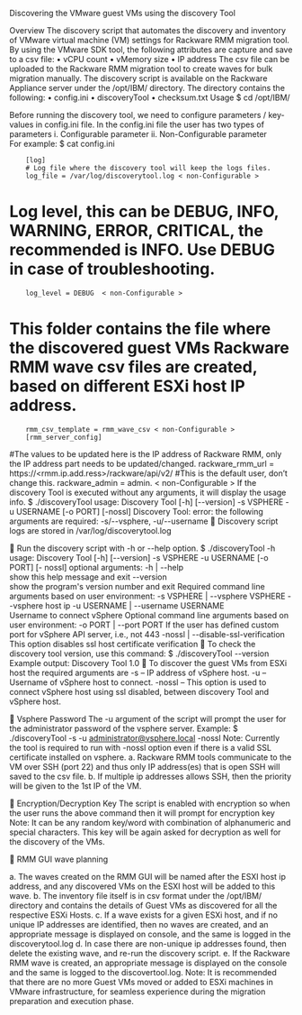 Discovering the VMware guest VMs using the discovery Tool

Overview
The discovery script that automates the discovery and inventory of  VMware virtual machine (VM) settings for Rackware RMM migration tool. By using the VMware SDK tool, the following attributes are capture and save to a csv file:
•	vCPU count
•	vMemory size
•	IP address
The csv file can be uploaded to the Rackware RMM migration tool to create waves for bulk migration manually.
The discovery script is available on the Rackware Appliance server under the /opt/IBM/ directory. The directory contains the following:
•	config.ini
•	discoveryTool
•	checksum.txt
Usage
$  cd /opt/IBM/


Before running the discovery tool,  we need to configure parameters / key-values in config.ini file. 
In the config.ini file the user has two types of parameters 
i.	Configurable parameter
ii.	Non-Configurable parameter        
For example:
$  cat config.ini
 
		[log]
		# Log file where the discovery tool will keep the logs files.
		log_file = /var/log/discoverytool.log < non-Configurable >
# Log level, this can be DEBUG, INFO, WARNING, ERROR, CRITICAL, the  recommended is INFO. Use DEBUG in case of troubleshooting.
		log_level = DEBUG  < non-Configurable >
# This folder contains the file where the discovered guest VMs Rackware RMM  wave csv files are created, based on different ESXi host IP address.
		rmm_csv_template = rmm_wave_csv < non-Configurable >
		[rmm_server_config]
#The values to be updated here is the IP address of Rackware RMM, only the IP address part needs to be updated/changed.
		rackware_rmm_url = https://<rmm.ip.add.ress>/rackware/api/v2/
		#This is the default user, don’t change this.
		rackware_admin = admin. < non-Configurable >
If the discovery Tool is executed without any arguments, it will display the usage info.
$  ./discoveryTool
usage: Discovery Tool [-h] [--version] -s VSPHERE -u USERNAME [-o PORT]   [-nossl]
Discovery Tool: error: the following arguments are required: -s/--vsphere,  -u/--username
	Discovery script logs are stored in /var/log/discoverytool.log

	Run the discovery script with -h or --help option. 
$  ./discoveryTool -h
	usage: Discovery Tool [-h] [--version] -s VSPHERE -u USERNAME [-o PORT] [- nossl]
		optional arguments:
  		-h | --help    
			show this help message and exit
 		 --version     
			show the program's version number and exit
		Required command line arguments based on user environment:
		-s VSPHERE | --vsphere VSPHERE
			--vsphere host ip
		-u USERNAME | --username USERNAME  
			Username to connect vSphere
		Optional command line arguments based on user environment:
  		-o PORT | --port PORT 
			If the user has defined custom port for vSphere API server, i.e., not 443
		-nossl | --disable-ssl-verification
			This option disables ssl host certificate verification
	To check the discovery tool version, use this command:
$  ./discoveryTool --version
Example output: Discovery Tool 1.0
	To discover the guest VMs from ESXi host the required arguments are 
-s – 		IP address of vSphere host. 
-u – 		Username of vSphere host to connect. 
-nossl – 	This option is used to connect vSphere host using ssl disabled, between discovery Tool and vSphere host. 

	Vsphere Password
The -u argument of the script will prompt the user for the administrator password of the  vsphere server.
Example:
$  ./discoveryTool -s  <vsphere server>-u administrator@vsphere.local -nossl
Note: Currently the tool is required to run with -nossl option even if there is a  valid SSL certificate installed on vsphere.
a.	Rackware RMM tools communicate to the VM over SSH (port 22) and thus only IP address(es) that is open SSH will saved to the csv file.
b.	If multiple ip addresses allows SSH, then the priority will be given to the 1st  IP of the VM. 

	Encryption/Decryption Key
The script is enabled with encryption so when the user runs the above command   then it will prompt for encryption key 
Note: It can be any random key/word with combination of alphanumeric and special characters. This key will be again asked for decryption as well for the discovery of the VMs.

	RMM GUI wave planning
 
a.	The waves created on the RMM GUI will be named after the ESXI host ip address, and any discovered VMs on the ESXI host will be added to this wave.
b.	The inventory file itself is in csv format under the /opt/IBM/ directory and contains the details of Guest VMs as discovered for all the respective ESXi Hosts.
c.	If a wave exists for a given ESXi host, and if no unique IP addresses are identified, then no waves are created, and an appropriate message is displayed on console, and the same is logged in the discoverytool.log
d.	In case there are non-unique ip addresses found, then delete the existing wave, and re-run the discovery script.
e.	If the Rackware RMM wave is created, an appropriate message is displayed on the console and the same is logged to the discovertool.log.
Note: It is recommended that there are no more Guest VMs moved or added to ESXi machines in VMware infrastructure, for seamless experience during the migration preparation and execution phase.



